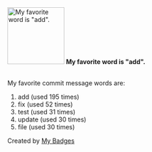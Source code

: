 <img src="https://my-badges.github.io/my-badges/favorite-word.png" alt="My favorite word is &quot;add&quot;." title="My favorite word is &quot;add&quot;." width="128">
<strong>My favorite word is &quot;add&quot;.</strong>
<br><br>

My favorite commit message words are:

1. add (used 195 times)
2. fix (used 52 times)
3. test (used 31 times)
4. update (used 30 times)
5. file (used 30 times)


Created by <a href="https://github.com/my-badges/my-badges">My Badges</a>